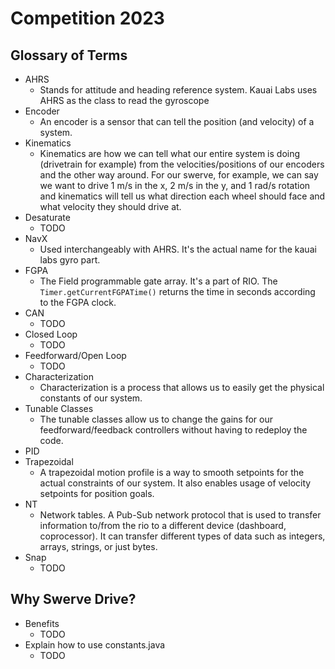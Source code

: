 # Competition 2023
## Glossary of Terms
- AHRS
  - Stands for attitude and heading reference system. Kauai Labs uses AHRS as the class to read the gyroscope
- Encoder
  - An encoder is a sensor that can tell the position (and velocity) of a system.
- Kinematics
  - Kinematics are how we can tell what our entire system is doing (drivetrain for example) from the velocities/positions of our encoders and the other way around. For our swerve, for example, we can say we want to drive 1 m/s in the x, 2 m/s in the y, and 1 rad/s rotation and kinematics will tell us what direction each wheel should face and what velocity they should drive at.
- Desaturate
  - TODO
- NavX
  - Used interchangeably with AHRS. It's the actual name for the kauai labs gyro part.
- FGPA
  - The Field programmable gate array. It's a part of RIO. The `Timer.getCurrentFGPATime()` returns the time in seconds according to the FGPA clock.
- CAN
  - TODO
- Closed Loop
  - TODO
- Feedforward/Open Loop
  - TODO
- Characterization
  - Characterization is a process that allows us to easily get the physical constants of our system.
- Tunable Classes
  - The tunable classes allow us to change the gains for our feedforward/feedback controllers without having to redeploy the code.
- PID
- Trapezoidal
  - A trapezoidal motion profile is a way to smooth setpoints for the actual constraints of our system. It also enables usage of velocity setpoints for position goals.
- NT
  - Network tables. A Pub-Sub network protocol that is used to transfer information to/from the rio to a different device (dashboard, coprocessor). It can transfer different types of data such as integers, arrays, strings, or just bytes.
- Snap
  - TODO

## Why Swerve Drive?
- Benefits
  - TODO
- Explain how to use constants.java
  - TODO
